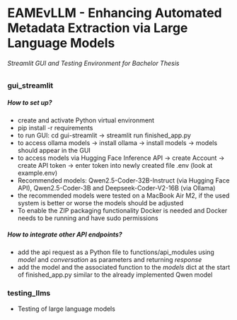 # EAMEvLLM - Enhancing Automated Metadata Extraction via Large Language Models
###### Streamlit GUI and Testing Environment for Bachelor Thesis

### gui_streamlit
##### How to set up?
- create and activate Python virtual environment
- pip install -r requirements
- to run GUI: cd gui-streamlit -> streamlit run finished_app.py
- to access ollama models -> install ollama -> install models -> models should appear in the GUI
- to access models via Hugging Face Inference API -> create Account -> create API token -> enter token into newly created file .env (look at example.env)
- Recommended models: Qwen2.5-Coder-32B-Instruct (via Hugging Face API), Qwen2.5-Coder-3B and Deepseek-Coder-V2-16B (via Ollama)
- the recommended models were tested on a MacBook Air M2, if the used system is better or worse the models should be adjusted
- To enable the ZIP packaging functionality Docker is needed and Docker needs to be running and have sudo permissions
##### How to integrate other API endpoints?
- add the api request as a Python file to functions/api_modules using *model* and *conversation* as parameters and returning *response* 
- add the model and the associated function to the *models* dict at the start of finished_app.py similar to the already implemented Qwen model

### testing_llms
- Testing of large language models
